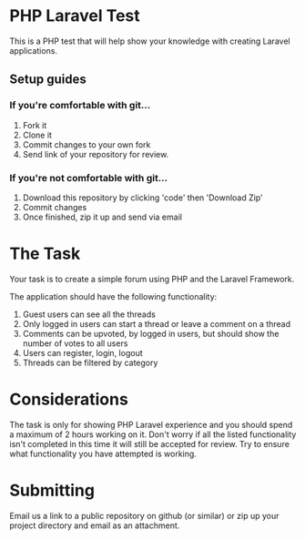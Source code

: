 # PHP Laravel Test

This is a PHP test that will help show your knowledge with creating Laravel applications.

## Setup guides

### If you're comfortable with git...

1. Fork it
2. Clone it
3. Commit changes to your own fork
4. Send link of your repository for review.

### If you're not comfortable with git...

1. Download this repository by clicking 'code' then 'Download Zip'
2. Commit changes
3. Once finished, zip it up and send via email

# The Task

Your task is to create a simple forum using PHP and the Laravel Framework.

The application should have the following functionality:

1. Guest users can see all the threads
2. Only logged in users can start a thread or leave a comment on a thread
3. Comments can be upvoted, by logged in users, but should show the number of votes to all users
4. Users can register, login, logout
5. Threads can be filtered by category

# Considerations

The task is only for showing PHP Laravel experience and you should spend a maximum of 2 hours working on it. Don't worry if all the listed functionality isn't completed in this time it will still be accepted for review. Try to ensure what functionality you have attempted is working.

# Submitting

Email us a link to a public repository on github (or similar) or zip up your project directory and email as an attachment.
